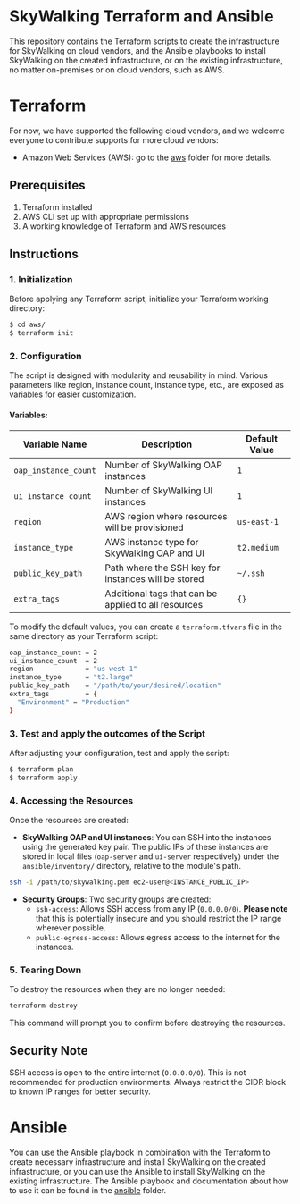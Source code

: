 # SkyWalking Terraform and Ansible

This repository contains the Terraform scripts to create the infrastructure for SkyWalking on cloud vendors,
and the Ansible playbooks to install SkyWalking on the created infrastructure, or on the existing infrastructure,
no matter on-premises or on cloud vendors, such as AWS.

# Terraform

For now, we have supported the following cloud vendors, and we welcome everyone to contribute supports for
more cloud vendors:

- Amazon Web Services (AWS): go to the [aws](aws) folder for more details.

## Prerequisites

1. Terraform installed
2. AWS CLI set up with appropriate permissions
3. A working knowledge of Terraform and AWS resources

## Instructions

### 1. Initialization

Before applying any Terraform script, initialize your Terraform working directory:

```bash
$ cd aws/
$ terraform init
```

### 2. Configuration

The script is designed with modularity and reusability in mind. Various parameters like region, instance count, instance type, etc., are exposed as variables for easier customization.

#### Variables:

| Variable Name       | Description                                          | Default Value               |
|---------------------|------------------------------------------------------|-----------------------------|
| `oap_instance_count`| Number of SkyWalking OAP instances                   | `1`                         |
| `ui_instance_count` | Number of SkyWalking UI instances                    | `1`                         |
| `region`            | AWS region where resources will be provisioned       | `us-east-1`                 |
| `instance_type`     | AWS instance type for SkyWalking OAP and UI          | `t2.medium`                 |
| `public_key_path`   | Path where the SSH key for instances will be stored  | `~/.ssh`                    |
| `extra_tags`        | Additional tags that can be applied to all resources | `{}`                        |

To modify the default values, you can create a `terraform.tfvars` file in the same directory as your Terraform script:

```bash
oap_instance_count = 2
ui_instance_count  = 2
region             = "us-west-1"
instance_type      = "t2.large"
public_key_path    = "/path/to/your/desired/location"
extra_tags         = {
  "Environment" = "Production"
}
```

### 3. Test and apply the outcomes of the Script

After adjusting your configuration, test and apply the script:

```bash
$ terraform plan
$ terraform apply
```

### 4. Accessing the Resources

Once the resources are created:

- **SkyWalking OAP and UI instances**: You can SSH into the instances using the generated key pair. The public IPs of these instances are stored in local files (`oap-server` and `ui-server` respectively) under the `ansible/inventory/` directory, relative to the module's path.

```bash
ssh -i /path/to/skywalking.pem ec2-user@<INSTANCE_PUBLIC_IP>
```

- **Security Groups**: Two security groups are created:
  - `ssh-access`: Allows SSH access from any IP (`0.0.0.0/0`). **Please note** that this is potentially insecure and you should restrict the IP range wherever possible.
  - `public-egress-access`: Allows egress access to the internet for the instances.

### 5. Tearing Down

To destroy the resources when they are no longer needed:

```bash
terraform destroy
```

This command will prompt you to confirm before destroying the resources.

## Security Note

SSH access is open to the entire internet (`0.0.0.0/0`). This is not recommended for production environments. Always restrict the CIDR block to known IP ranges for better security.

# Ansible

You can use the Ansible playbook in combination with the Terraform to create necessary infrastructure and install
SkyWalking on the created infrastructure, or you can use the Ansible to install SkyWalking on the existing infrastructure.
The Ansible playbook and documentation about how to use it can be found in the [ansible](ansible) folder.
